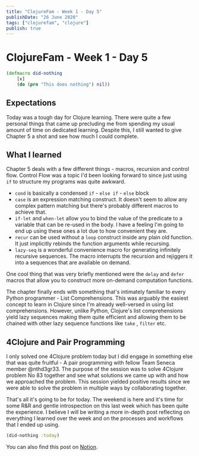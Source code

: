 ```yaml
---
title: "ClojureFam - Week 1 - Day 5"
publishDate: "26 June 2020"
tags: ["clojurefam", "clojure"]
publish: true
---
```


# ClojureFam - Week 1 - Day 5

```clojure
(defmacro did-nothing
	[x]
	(do (prn "This does nothing") nil))
```

## Expectations

Today was a tough day for Clojure learning. There were quite a few personal things that came up precluding me from spending my usual amount of time on dedicated learning. Despite this, I still wanted to give Chapter 5 a shot and see how much I could complete.

## What I learned

Chapter 5 deals with a few different things - macros, recursion and control flow. Control Flow was a topic I'd been looking forward to since just using `if` to structure my programs was quite awkward.

- `cond` is basically a condensed `if` - `else if` - `else` block
- `case` is an expression matching construct. It doesn't seem to allow any complex pattern matching but there's probably different macros to achieve that.
- `if-let` and `when-let` allow you to bind the value of the predicate to a variable that can be re-used in the body. I have a feeling I'm going to end up using these ones a lot due to how convenient they are.
- `recur` can be used without a `loop` construct inside any plain old function. It just implicitly rebinds the function arguments while recursing.
- `lazy-seq`  is a wonderful convenience macro for generating infinitely recursive sequences. The macro interrupts the recursion and rejiggers it into a sequences that are available on demand.

One cool thing that was very briefly mentioned were the `delay` and `defer` macros that allow you to construct more on-demand computation functions.

The chapter finally ends with something that's intimately familiar to every Python programmer - List Comprehensions. This was arguably the easiest concept to learn in Clojure since I'm already well-versed in using list comprehensions. However, unlike Python, Clojure's list comprehensions yield lazy sequences making them quite efficient and allowing them to be chained with other lazy sequence functions like `take` , `filter`  etc.

## 4Clojure and Pair Programming

I only solved one 4Clojure problem today but I did engage in something else that was quite fruitful - A pair programming with fellow Team Seneca member @nthd3gr33. The purpose of the session was to solve 4Clojure problem No 83 together and see what solutions we came up with and how we approached the problem. This session yielded positive results since we were able to solve the problem in multiple ways by collaborating together.

That's all it's going to be for today. The weekend is here and it's time for some R&R and gentle introspection on this last week which has been quite the experience. I believe I will be writing a more in-depth post reflecting on everything I learned over the week and on the processes and workflows that I ended up using.

```clojure
(did-nothing :today)
```

You can also find this post on [Notion](https://www.notion.so/itsrainingmani/Clojure-Fam-Week-1-Day-5-b6d9202aadc740ea828ede4ebaeee3c5).

